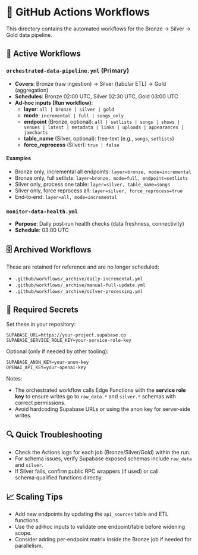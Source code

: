 # 🚀 GitHub Actions Workflows

This directory contains the automated workflows for the Bronze → Silver → Gold data pipeline.

## 📁 Active Workflows

### `orchestrated-data-pipeline.yml` (Primary)
- **Covers**: Bronze (raw ingestion) → Silver (tabular ETL) → Gold (aggregation)
- **Schedules**: Bronze 02:00 UTC, Silver 02:30 UTC, Gold 03:00 UTC
- **Ad‑hoc inputs (Run workflow)**:
  - **layer**: `all | bronze | silver | gold`
  - **mode**: `incremental | full | songs_only`
  - **endpoint** (Bronze, optional): `all | setlists | songs | shows | venues | latest | metadata | links | uploads | appearances | jamcharts`
  - **table_name** (Silver, optional): free-text (e.g., `songs`, `setlists`)
  - **force_reprocess** (Silver): `true | false`

#### Examples
- Bronze only, incremental all endpoints: `layer=bronze, mode=incremental`
- Bronze only, full setlists: `layer=bronze, mode=full, endpoint=setlists`
- Silver only, process one table: `layer=silver, table_name=songs`
- Silver only, force reprocess all: `layer=silver, force_reprocess=true`
- End‑to‑end: `layer=all, mode=incremental`

### `monitor-data-health.yml`
- **Purpose**: Daily post‑run health checks (data freshness, connectivity)
- **Schedule**: 03:00 UTC

## 🗄️ Archived Workflows
These are retained for reference and are no longer scheduled:
- `.github/workflows/_archive/daily-incremental.yml`
- `.github/workflows/_archive/manual-full-update.yml`
- `.github/workflows/_archive/silver-processing.yml`

## 🔧 Required Secrets
Set these in your repository:

```
SUPABASE_URL=https://your-project.supabase.co
SUPABASE_SERVICE_ROLE_KEY=your-service-role-key
```

Optional (only if needed by other tooling):

```
SUPABASE_ANON_KEY=your-anon-key
OPENAI_API_KEY=your-openai-key
```

Notes:
- The orchestrated workflow calls Edge Functions with the **service role key** to ensure writes go to `raw_data.*` and `silver.*` schemas with correct permissions.
- Avoid hardcoding Supabase URLs or using the anon key for server‑side writes.

## 🔍 Quick Troubleshooting
- Check the Actions logs for each job (Bronze/Silver/Gold) within the run.
- For schema issues, verify Supabase exposed schemas include `raw_data` and `silver`.
- If Silver fails, confirm public RPC wrappers (if used) or call schema‑qualified functions directly.

## 📈 Scaling Tips
- Add new endpoints by updating the `api_sources` table and ETL functions.
- Use the ad‑hoc inputs to validate one endpoint/table before widening scope.
- Consider adding per‑endpoint matrix inside the Bronze job if needed for parallelism.
